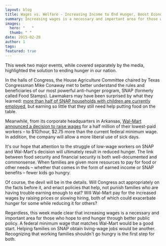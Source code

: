 ```yaml
---
layout: blog
title: Wages vs. Welfare - Increasing Income to End Hunger, Boost Economic Security
summary: Increasing wages is a necessary and important area for those who hope to end hunger through better public policy. 
images:
  hero: "	"
  thumb: " "
date: 2015-02-28
author: 1
tags: 
featured: true
---
```

This week two major events, while covered separately by the media, highlighted the solution to ending hunger in our nation.

In the halls of Congress, the House Agriculture Committee chaired by Texas Congressman Mike Conaway met to better understand the rules and beneficiaries of our most powerful anti-hunger program, SNAP (formerly called Food Stamps). Lawmakers may have been surprised by what they learned: [more than half of SNAP households with children are currently employed](http://www.cbpp.org/cms/index.cfm?fa=view&id=5274), but earning so little that they still need help putting food on the table.

Meanwhile, from its corporate headquarters in Arkansas, [Wal-Mart announced a decision to raise wages](http://www.dallasnews.com/opinion/editorials/20150225-editorial-wal-marts-pay-hike-the-right-thing-for-all.ece) for a half million of their lowest-paid workers – to $10/hour, $2.75 more than the current federal minimum wage. In addition, the company will allow a more liberal use of sick days.

It's our hope that attention to the struggle of low-wage workers on SNAP and Wal-Mart's decision will ultimately result in reduced hunger. The link between food security and financial security is both well-documented and commonsense. When families are given more resources to pay for food or other needs – whether that comes in the form of earned income or SNAP benefits – fewer kids go hungry.

Of course, the devil will be in the details. Will Congress act appropriately on the facts before it, and enact policies that help, not punish families who are having trouble earning enough to eat? Will Wal-Mart pay for the increased wages by raising prices or slowing hiring, both of which could exacerbate hunger for some while reducing it for others?

Regardless, this week made clear that increasing wages is a necessary and important area for those who hope to end hunger through better public policy. A federal minimum wage that matches Wal-Mart would be a good start. Helping families on SNAP obtain living-wage jobs would be another. Recognizing that working families shouldn't go hungry is the first step for both.
